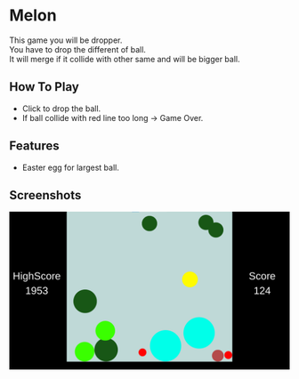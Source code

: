 
# Melon

This game you will be dropper.\
You have to drop the different of ball.\
It will merge if it collide with other same and will be bigger ball.

## How To Play
- Click to drop the ball.
- If ball collide with red line too long -> Game Over.
## Features

- Easter egg for largest ball.


## Screenshots

![App Screenshot 1](/Screenshot/1.png?raw=true)
